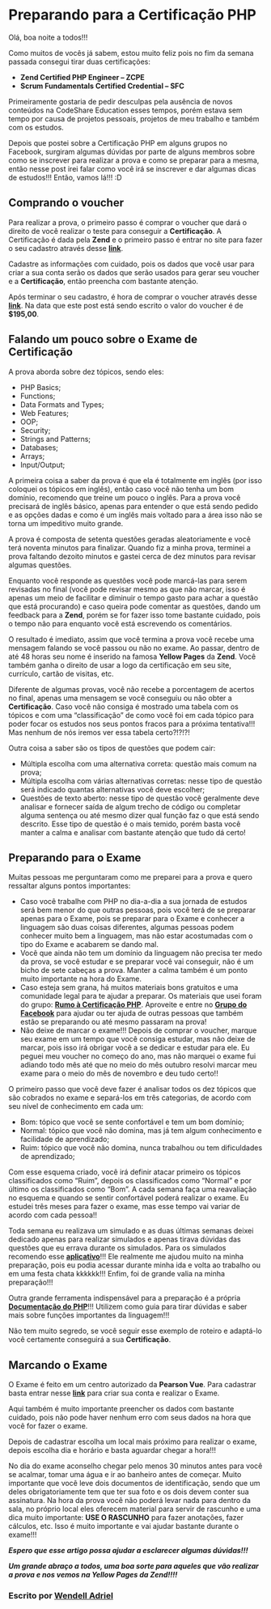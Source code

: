 # Preparando para a Certificação PHP

Olá, boa noite a todos!!!

Como muitos de vocês já sabem, estou muito feliz pois no fim da semana passada consegui tirar duas certificações:

- **Zend Certified PHP Engineer – ZCPE**
- **Scrum Fundamentals Certified Credential – SFC**

Primeiramente gostaria de pedir desculpas pela ausência de novos conteúdos na CodeShare Education esses tempos, porém estava sem tempo por causa de projetos pessoais, projetos de meu trabalho e também com os estudos.

Depois que postei sobre a Certificação PHP em alguns grupos no Facebook, surgiram algumas dúvidas por parte de alguns membros sobre como se inscrever para realizar a prova e como se preparar para a mesma, então nesse post irei falar como você irá se inscrever e dar algumas dicas de estudos!!! Então, vamos lá!!! :D

## Comprando o voucher

Para realizar a prova, o primeiro passo é comprar o voucher que dará o direito de você realizar o teste para conseguir a **Certificação**. A Certificação é dada pela **Zend** e o primeiro passo é entrar no site para fazer o seu cadastro através desse **[link](https://www.zend.com/en/user/login#reg)**.

Cadastre as informações com cuidado, pois os dados que você usar para criar a sua conta serão os dados que serão usados para gerar seu voucher e a **Certificação**, então preencha com bastante atenção.

Após terminar o seu cadastro, é hora de comprar o voucher através desse **[link](https://www.zend.com/en/services/certification/php-5-certification)**. Na data que este post está sendo escrito o valor do voucher é de **$195,00**.

## Falando um pouco sobre o Exame de Certificação

A prova aborda sobre dez tópicos, sendo eles:

- PHP Basics;
- Functions;
- Data Formats and Types;
- Web Features;
- OOP;
- Security;
- Strings and Patterns;
- Databases;
- Arrays;
- Input/Output;

A primeira coisa a saber da prova é que ela é totalmente em inglês (por isso coloquei os tópicos em inglês), então caso você não tenha um bom domínio, recomendo que treine um pouco o inglês. Para a prova você precisará de inglês básico, apenas para entender o que está sendo pedido e as opções dadas e como é um inglês mais voltado para a área isso não se torna um impeditivo muito grande.

A prova é composta de setenta questões geradas aleatoriamente e você terá noventa minutos para finalizar. Quando fiz a minha prova, terminei a prova faltando dezoito minutos e gastei cerca de dez minutos para revisar algumas questões.

Enquanto você responde as questões você pode marcá-las para serem revisadas no final (você pode revisar mesmo as que não marcar, isso é apenas um meio de facilitar e diminuir o tempo gasto para achar a questão que está procurando) e caso queira pode comentar as questões, dando um feedback para a **Zend**, porém se for fazer isso tome bastante cuidado, pois o tempo não para enquanto você está escrevendo os comentários.

O resultado é imediato, assim que você termina a prova você recebe uma mensagem falando se você passou ou não no exame. Ao passar, dentro de até 48 horas seu nome é inserido na famosa **Yellow Pages** da **Zend**. Você também ganha o direito de usar a logo da certificação em seu site, currículo, cartão de visitas, etc.

Diferente de algumas provas, você não recebe a porcentagem de acertos no final, apenas uma mensagem se você conseguiu ou não obter a **Certificação**. Caso você não consiga é mostrado uma tabela com os tópicos e com uma “classificação” de como você foi em cada tópico para poder focar os estudos nos seus pontos fracos para a próxima tentativa!!! Mas nenhum de nós iremos ver essa tabela certo?!?!?!

Outra coisa a saber são os tipos de questões que podem cair:

- Múltipla escolha com uma alternativa correta: questão mais comum na prova;
- Múltipla escolha com várias alternativas corretas: nesse tipo de questão será indicado quantas alternativas você deve escolher;
- Questões de texto aberto: nesse tipo de questão você geralmente deve analisar e fornecer saída de algum trecho de código ou completar alguma sentença ou até mesmo dizer qual função faz o que está sendo descrito. Esse tipo de questão é o mais temido, porém basta você manter a calma e analisar com bastante atenção que tudo dá certo!

## Preparando para o Exame

Muitas pessoas me perguntaram como me preparei para a prova e quero ressaltar alguns pontos importantes:

- Caso você trabalhe com PHP no dia-a-dia a sua jornada de estudos será bem menor do que outras pessoas, pois você terá de se preparar apenas para o Exame, pois se preparar para o Exame e conhecer a linguagem são duas coisas diferentes, algumas pessoas podem conhecer muito bem a linguagem, mas não estar acostumadas com o tipo do Exame e acabarem se dando mal.
- Você que ainda não tem um domínio da linguagem não precisa ter medo da prova, se você estudar e se preparar você vai conseguir, não é um bicho de sete cabeças a prova. Manter a calma também é um ponto muito importante na hora do Exame.
- Caso esteja sem grana, há muitos materiais bons gratuitos e uma comunidade legal para te ajudar a preparar. Os materiais que usei foram do grupo: **[Rumo à Certificação PHP](https://groups.google.com/forum/?hl=pt&fromgroups#!forum/rumo-a-certificacao-php)**. Aproveite e entre no **[Grupo do Facebook](https://www.facebook.com/groups/434330716587436/)** para ajudar ou ter ajuda de outras pessoas que também estão se preparando ou até mesmo passaram na prova!
- Não deixe de marcar o exame!!! Depois de comprar o voucher, marque seu exame em um tempo que você consiga estudar, mas não deixe de marcar, pois isso irá obrigar você a se dedicar e estudar para ele. Eu peguei meu voucher no começo do ano, mas não marquei o exame  fui adiando todo mês até que no meio do mês outubro resolvi marcar meu exame para o meio do mês de novembro e deu tudo certo!!

O primeiro passo que você deve fazer é analisar todos os dez tópicos que são cobrados no exame e separá-los em três categorias, de acordo com seu nível de conhecimento em cada um:

- Bom: tópico que você se sente confortável e tem um bom domínio;
- Normal: tópico que você não domina, mas já tem algum conhecimento e facilidade de aprendizado;
- Ruim: tópico que você não domina, nunca trabalhou ou tem dificuldades de aprendizado;

Com esse esquema criado, você irá definir atacar primeiro os tópicos classificados como “Ruim”, depois os classificados como “Normal” e por último os classificados como “Bom”. A cada semana faça uma reavaliação no esquema e quando se sentir confortável poderá realizar o exame. Eu estudei três meses para fazer o exame, mas esse tempo vai variar de acordo com cada pessoa!!

Toda semana eu realizava um simulado e as duas últimas semanas deixei dedicado apenas para realizar simulados e apenas tirava dúvidas das questões que eu errava durante os simulados. Para os simulados recomendo esse **[aplicativo](https://play.google.com/store/apps/details?id=com.quiz.php)**!!! Ele realmente me ajudou muito na minha preparação,  pois eu podia acessar durante minha ida e volta ao trabalho ou em uma festa chata kkkkkk!!! Enfim, foi de grande valia na minha preparação!!!

Outra grande ferramenta indispensável para a preparação é a própria **[Documentação do PHP](http://php.net/)**!!! Utilizem como guia para tirar dúvidas e saber mais sobre funções importantes da linguagem!!!

Não tem muito segredo, se você seguir esse exemplo de roteiro e adaptá-lo você certamente conseguirá a sua **Certificação**.

## Marcando o Exame

O Exame é feito em um centro autorizado da **Pearson Vue**. Para cadastrar basta entrar nesse **[link](https://www8.pearsonvue.com/testtaker/profile/create/SignUp/ZENDTECHNOLOGIE)** para criar sua conta e realizar o Exame.

Aqui também é muito importante preencher os dados com bastante cuidado, pois não pode haver nenhum erro com seus dados na hora que você for fazer o exame.

Depois de cadastrar escolha um local mais próximo para realizar o exame, depois escolha dia e horário e basta aguardar chegar a hora!!!

No dia do exame aconselho chegar pelo menos 30 minutos antes para você se acalmar, tomar uma água e ir ao banheiro antes de começar. Muito importante que você leve dois documentos de identificação, sendo que um deles obrigatoriamente tem que ter sua foto e os dois devem conter sua assinatura. Na hora da prova você não poderá levar nada para dentro da sala, no próprio local eles oferecem material para servir de rascunho e uma dica muito importante: **USE O RASCUNHO** para fazer anotações, fazer cálculos, etc. Isso é muito importante e vai ajudar bastante durante o exame!!!

***Espero que esse artigo possa ajudar a esclarecer algumas dúvidas!!!***

***Um grande abraço a todos, uma boa sorte para aqueles que vão realizar a prova e nos vemos na Yellow Pages da Zend!!!!***

### Escrito por [Wendell Adriel](https://wendelladriel.com)